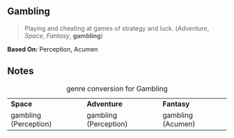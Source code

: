 Gambling
--------

> Playing and cheating at games of strategy and luck. (_Adventure_, _Space_, _Fantasy_, __gambling__)

__Based On:__ <span title='Adventure & Space'>Perception</span>, <span title='Fantasy'>Acumen</span>

Notes
-----

<table>
<caption>genre conversion for Gambling</caption>
<tr><td><strong>Space</strong></td><td><strong>Adventure</strong></td><td><strong>Fantasy</strong></td></tr>
<tr><td>gambling (Perception)</td><td>gambling (Perception)</td><td>gambling (Acumen)</td></tr>
</table>
